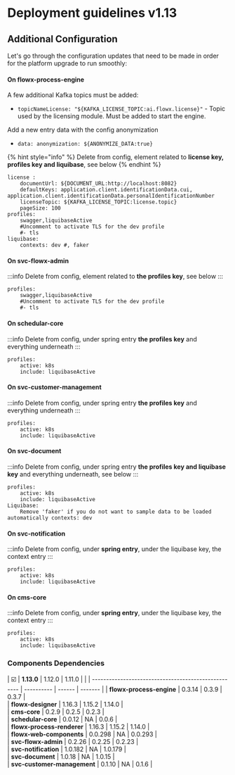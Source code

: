 # Deployment guidelines v1.13

## Additional Configuration

Let's go through the configuration updates that need to be made in order for the platform upgrade to run smoothly:

#### On flowx-process-engine

A few additional Kafka topics must be added:

* `topicNameLicense: "${KAFKA_LICENSE_TOPIC:ai.flowx.license}"` - Topic used by the licensing module. Must be added to start the engine.

Add a new entry data with the config anonymization

* `data: anonymization: ${ANONYMIZE_DATA:true}`

{% hint style="info" %}
Delete from config, element related to **license key, profiles key and liquibase**, see below
{% endhint %}

```
license :
    documentUrl: ${DOCUMENT_URL:http://localhost:8082}
    defaultKeys: application.client.identificationData.cui, application.client.identificationData.personalIdentificationNumber
    licenseTopic: ${KAFKA_LICENSE_TOPIC:license.topic} 
    pageSize: 100
profiles:
    swagger,liquibaseActive
    #Uncomment to activate TLS for the dev profile
    #- tls
liquibase:
    contexts: dev #, faker
```

#### On svc-flowx-admin

:::info
Delete from config, element related to **the profiles key**, see below
:::

```
profiles:
    swagger,liquibaseActive
    #Uncomment to activate TLS for the dev profile
    #- tls
```

#### On schedular-core

:::info
Delete from config, under spring entry **the profiles key** and everything underneath
:::

```
profiles:
    active: k8s
    include: liquibaseActive
```

#### On svc-customer-management

:::info
Delete from config, under spring entry **the profiles key** and everything underneath
:::

```
profiles:
    active: k8s
    include: liquibaseActive
```

#### On svc-document

:::info
Delete from config, under spring entry **the profiles key and liquibase key** and everything underneath, see below
:::

```
profiles:
    active: k8s
    include: liquibaseActive
Liquibase:
    Remove 'faker' if you do not want to sample data to be loaded automatically contexts: dev
```

#### On svc-notification

:::info
Delete from config, under **spring entry**, under the liquibase key, the context entry
:::

```
profiles:
    active: k8s
    include: liquibaseActive
```

#### On cms-core

:::info
Delete from config, under **spring entry**, under the liquibase key, the context entry
:::

```
profiles:
    active: k8s
    include: liquibaseActive
```

###

### Components Dependencies

|                          :ballot_box_with_check:  | **1.13.0** | 1.12.0 | 1.11.0  |   |
| ---------------------------------------------------- | ---------- | ------ | ------- | 
| **flowx-process-engine**                             | 0.3.14     | 0.3.9  | 0.3.7   |   
| **flowx-designer**                                   | 1.16.3     | 1.15.2 | 1.14.0  |   
| **cms-core**                                         | 0.2.9      | 0.2.5  | 0.2.3   |   
| **schedular-core**                                   | 0.0.12     | NA     | 0.0.6   |   
| **flowx-process-renderer**                           | 1.16.3     | 1.15.2 | 1.14.0  |   
| **flowx-web-components**                             | 0.0.298    | NA     | 0.0.293 |   
| **svc-flowx-admin**                                  | 0.2.26     | 0.2.25 | 0.2.23  |  
| **svc-notification**                                 | 1.0.182    | NA     | 1.0.179 |   
| **svc-document**                                     | 1.0.18     | NA     | 1.0.15  |   
| **svc-customer-management**                          | 0.1.10     | NA     | 0.1.6   |   

